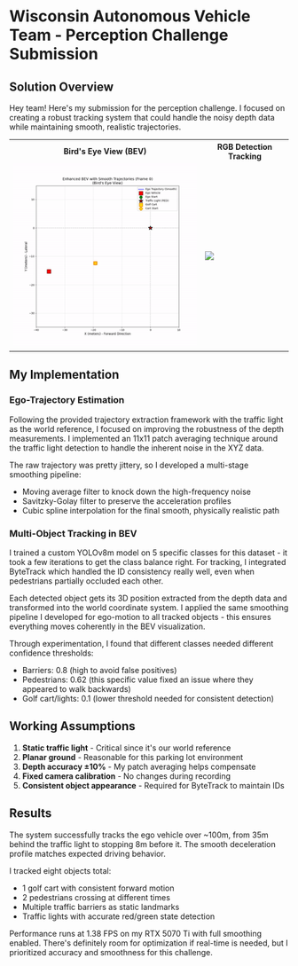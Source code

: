 # Wisconsin Autonomous Vehicle Team - Perception Challenge Submission

## Solution Overview

Hey team! Here's my submission for the perception challenge. I focused on creating a robust tracking system that could handle the noisy depth data while maintaining smooth, realistic trajectories.

<table>
<tr>
<th>Bird's Eye View (BEV)</th>
<th>RGB Detection Tracking</th>
</tr>
<tr>
<td><img src="media/gifs/enhanced_bev_smooth.gif" width="400"/></td>
<td><img src="media/gifs/smooth_tracking.gif" width="400"/></td>
</tr>
</table>

## My Implementation

### Ego-Trajectory Estimation
Following the provided trajectory extraction framework with the traffic light as the world reference, I focused on improving the robustness of the depth measurements. I implemented an 11x11 patch averaging technique around the traffic light detection to handle the inherent noise in the XYZ data.

The raw trajectory was pretty jittery, so I developed a multi-stage smoothing pipeline:
- Moving average filter to knock down the high-frequency noise
- Savitzky-Golay filter to preserve the acceleration profiles
- Cubic spline interpolation for the final smooth, physically realistic path

### Multi-Object Tracking in BEV
I trained a custom YOLOv8m model on 5 specific classes for this dataset - it took a few iterations to get the class balance right. For tracking, I integrated ByteTrack which handled the ID consistency really well, even when pedestrians partially occluded each other.

Each detected object gets its 3D position extracted from the depth data and transformed into the world coordinate system. I applied the same smoothing pipeline I developed for ego-motion to all tracked objects - this ensures everything moves coherently in the BEV visualization.

Through experimentation, I found that different classes needed different confidence thresholds:
- Barriers: 0.8 (high to avoid false positives)
- Pedestrians: 0.62 (this specific value fixed an issue where they appeared to walk backwards)
- Golf cart/lights: 0.1 (lower threshold needed for consistent detection)

## Working Assumptions

1. **Static traffic light** - Critical since it's our world reference
2. **Planar ground** - Reasonable for this parking lot environment
3. **Depth accuracy ±10%** - My patch averaging helps compensate
4. **Fixed camera calibration** - No changes during recording
5. **Consistent object appearance** - Required for ByteTrack to maintain IDs

## Results

The system successfully tracks the ego vehicle over ~100m, from 35m behind the traffic light to stopping 8m before it. The smooth deceleration profile matches expected driving behavior.

I tracked eight objects total:
- 1 golf cart with consistent forward motion
- 2 pedestrians crossing at different times
- Multiple traffic barriers as static landmarks
- Traffic lights with accurate red/green state detection

Performance runs at 1.38 FPS on my RTX 5070 Ti with full smoothing enabled. There's definitely room for optimization if real-time is needed, but I prioritized accuracy and smoothness for this challenge.